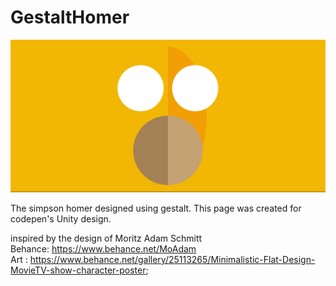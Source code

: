 # GestaltHomer


![GestaltHomer](./assets/img/screen.png)


The simpson homer designed using gestalt. This page was created for codepen's Unity design.

inspired by the design of Moritz Adam Schmitt<br>
Behance: https://www.behance.net/MoAdam<br>
Art : https://www.behance.net/gallery/25113265/Minimalistic-Flat-Design-MovieTV-show-character-poster;

